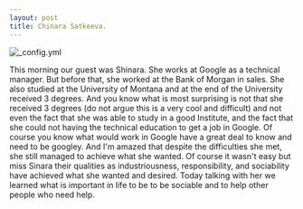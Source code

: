 ```yaml
---
layout: post
title: Chinara Satkeeva.
---
```



![_config.yml](https://media.licdn.com/mpr/mpr/shrinknp_400_400/p/8/005/05a/3d2/3bdf0aa.jpg)

This morning our guest was Shinara. She works at Google as a technical manager. But before that, she worked at the Bank of Morgan in sales. She also studied at the University of Montana and at the end of the University received 3 degrees. And you know what is most surprising is not that she received 3 degrees (do not argue this is a very cool and difficult) and not even the fact that she was able to study in a good Institute, and the fact that she could not having the technical education to get a job in Google. Of course you know what would work in Google have a great deal to know and need to be googley. And I'm amazed that despite the difficulties she met, she still managed to achieve what she wanted. Of course it wasn't easy but miss Sinara their qualities as industriousness, responsibility, and sociability have achieved what she wanted and desired. Today talking with her we learned what is important in life to be to be sociable and to help other people who need help.
  
